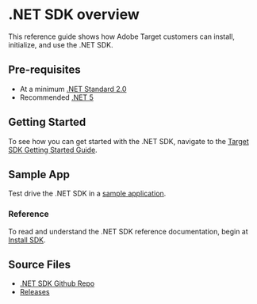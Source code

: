 # .NET SDK overview

This reference guide shows how Adobe Target customers can install, initialize, and use the .NET SDK.

## Pre-requisites

* At a minimum [.NET Standard 2.0](https://github.com/dotnet/standard/blob/v2.1.0/docs/versions/netstandard2.0.md)
* Recommended [.NET 5](https://github.com/dotnet/core/blob/main/release-notes/5.0/README.md)

## Getting Started

To see how you can get started with the .NET SDK, navigate to the [Target SDK Getting Started Guide](../sdk-guides/getting-started/index.md).

## Sample App

Test drive the .NET SDK in a [sample application](../sdk-guides/sample-apps/).

### Reference

To read and understand the .NET SDK reference documentation, begin at [Install SDK](../sdk/net/install-sdk.md).

## Source Files

* [.NET SDK Github Repo](https://github.com/adobe/target-dotnet-sdk)
* [Releases](https://github.com/adobe/target-dotnet-sdk/releases)